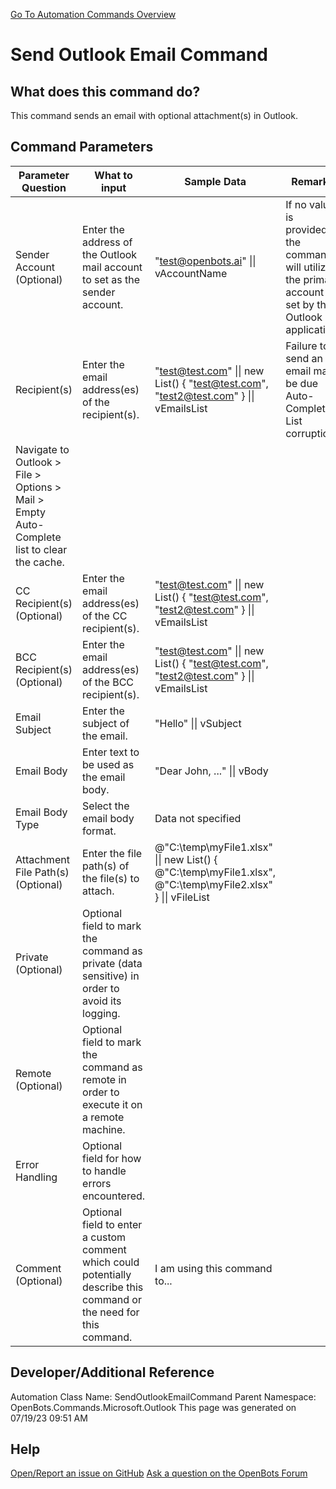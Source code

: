 <!--TITLE: Send Outlook Email Command -->
<!-- SUBTITLE: a command in the Microsoft Commands\Outlook group. -->
[Go To Automation Commands Overview](/automation-commands)


# Send Outlook Email Command


## What does this command do?
This command sends an email with optional attachment(s) in Outlook.


## Command Parameters
| Parameter Question   	| What to input  	|  Sample Data 	| Remarks  	|
| ---                    | ---               | ---           | ---       |
|Sender Account (Optional)|Enter the address of the Outlook mail account to set as the sender account.|"test@openbots.ai" \|\| vAccountName|If no value is provided, the command will utilize the primary account set by the Outlook application.|
|Recipient(s)|Enter the email address(es) of the recipient(s).|"test@test.com" \|\| new List<string>() { "test@test.com", "test2@test.com" } \|\| vEmailsList|Failure to send an email may be due Auto-Complete List corruption.
Navigate to Outlook > File > Options > Mail > Empty Auto-Complete list to clear the cache.|
|CC Recipient(s) (Optional)|Enter the email address(es) of the CC recipient(s).|"test@test.com" \|\| new List<string>() { "test@test.com", "test2@test.com" } \|\| vEmailsList||
|BCC Recipient(s) (Optional)|Enter the email address(es) of the BCC recipient(s).|"test@test.com" \|\| new List<string>() { "test@test.com", "test2@test.com" } \|\| vEmailsList||
|Email Subject|Enter the subject of the email.|"Hello" \|\| vSubject||
|Email Body|Enter text to be used as the email body.|"Dear John, ..." \|\| vBody||
|Email Body Type|Select the email body format.|Data not specified||
|Attachment File Path(s) (Optional)|Enter the file path(s) of the file(s) to attach.|@"C:\temp\myFile1.xlsx" \|\| new List<string>() { @"C:\temp\myFile1.xlsx", @"C:\temp\myFile2.xlsx" } \|\| vFileList||
|Private (Optional)|Optional field to mark the command as private (data sensitive) in order to avoid its logging.|||
|Remote (Optional)|Optional field to mark the command as remote in order to execute it on a remote machine.|||
|Error Handling|Optional field for how to handle errors encountered.|||
|Comment (Optional)|Optional field to enter a custom comment which could potentially describe this command or the need for this command.|I am using this command to...||


## Developer/Additional Reference
Automation Class Name: SendOutlookEmailCommand
Parent Namespace: OpenBots.Commands.Microsoft.Outlook
This page was generated on 07/19/23 09:51 AM


## Help
[Open/Report an issue on GitHub](https://github.com/OpenBotsAI/OpenBots.Studio/issues/new)
[Ask a question on the OpenBots Forum](https://openbots.ai/forums/)
